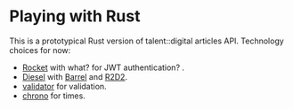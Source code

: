 # Playing with Rust

This is a prototypical Rust version of talent::digital articles API. Technology choices for now:

* [Rocket](https://github.com/SergioBenitez/Rocket) with what? for JWT authentication? .
* [Diesel](https://github.com/diesel-rs/diesel) with [Barrel](https://rust-db.github.io/barrel/) and [R2D2](https://github.com/sfackler/r2d2).
* [validator](https://github.com/Keats/validator) for validation.
* [chrono](https://github.com/chronotope/chrono) for times.
